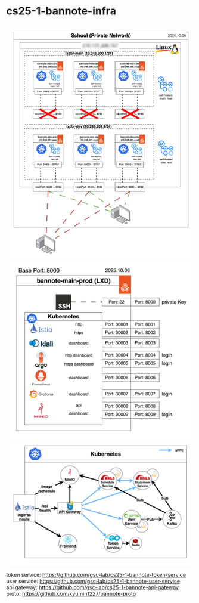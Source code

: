 # cs25-1-bannote-infra

![image1](docs/archive/2025-10-06/lxd-architecture.png)
![image2](docs/archive/2025-10-06/k8s-architecture.png)
![image3](docs/archive/2025-10-06/architecture.png)

token service: https://github.com/gsc-lab/cs25-1-bannote-token-service
<br>
user service: https://github.com/gsc-lab/cs25-1-bannote-user-service
<br>
api gateway: https://github.com/gsc-lab/cs25-1-bannote-api-gateway
<br>
proto: https://github.com/kyumin1227/bannote-proto
